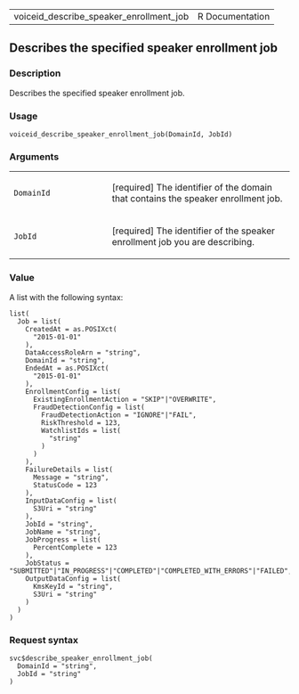<table style="width: 100%;">
<tbody>
<tr class="odd">
<td>voiceid_describe_speaker_enrollment_job</td>
<td style="text-align: right;">R Documentation</td>
</tr>
</tbody>
</table>

## Describes the specified speaker enrollment job

### Description

Describes the specified speaker enrollment job.

### Usage

    voiceid_describe_speaker_enrollment_job(DomainId, JobId)

### Arguments

<table>
<colgroup>
<col style="width: 35%" />
<col style="width: 65%" />
</colgroup>
<tbody>
<tr class="odd">
<td><code
id="voiceid_describe_speaker_enrollment_job_:_DomainId">DomainId</code></td>
<td><p>[required] The identifier of the domain that contains the speaker
enrollment job.</p></td>
</tr>
<tr class="even">
<td><code
id="voiceid_describe_speaker_enrollment_job_:_JobId">JobId</code></td>
<td><p>[required] The identifier of the speaker enrollment job you are
describing.</p></td>
</tr>
</tbody>
</table>

### Value

A list with the following syntax:

    list(
      Job = list(
        CreatedAt = as.POSIXct(
          "2015-01-01"
        ),
        DataAccessRoleArn = "string",
        DomainId = "string",
        EndedAt = as.POSIXct(
          "2015-01-01"
        ),
        EnrollmentConfig = list(
          ExistingEnrollmentAction = "SKIP"|"OVERWRITE",
          FraudDetectionConfig = list(
            FraudDetectionAction = "IGNORE"|"FAIL",
            RiskThreshold = 123,
            WatchlistIds = list(
              "string"
            )
          )
        ),
        FailureDetails = list(
          Message = "string",
          StatusCode = 123
        ),
        InputDataConfig = list(
          S3Uri = "string"
        ),
        JobId = "string",
        JobName = "string",
        JobProgress = list(
          PercentComplete = 123
        ),
        JobStatus = "SUBMITTED"|"IN_PROGRESS"|"COMPLETED"|"COMPLETED_WITH_ERRORS"|"FAILED",
        OutputDataConfig = list(
          KmsKeyId = "string",
          S3Uri = "string"
        )
      )
    )

### Request syntax

    svc$describe_speaker_enrollment_job(
      DomainId = "string",
      JobId = "string"
    )
